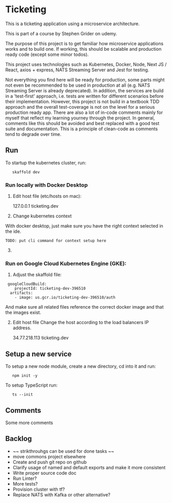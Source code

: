 # Ticketing

This is a ticketing application using a microservice architecture.

This is part of a course by Stephen Grider on udemy.

The purpose of this project is to get familiar how microservice applications works and to build one. If working, this should be scalable and production ready code (except some minor todos).

This project uses technologies such as Kubernetes, Docker, Node, Next JS / React, axios + express, NATS Streaming Server and Jest for testing.

Not everything you find here will be ready for production, some parts might not even be recommended to be used in production at all (e.g. NATS Streaming Server is already deprecated). In addition, the services are build in a 'test-first' approach, i.e. tests are written for different scenarios before their implementation. However, this project is not build in a textbook TDD approach and the overall test-coverage is not on the level for a serious production ready app.
There are also a lot of in-code comments mainly for myself that reflect my learning yourney through the project. In general, comments like this should be avoided and best replaced with a good test suite and documentation. This is a principle of clean-code as comments tend to degrade over time.

## Run

To startup the kubernetes cluster, run:

```
   skaffold dev
```

### Run locally with Docker Desktop

1. Edit host file (etc/hosts on mac):

   127.0.0.1 ticketing.dev

2. Change kubernetes context

With docker desktop, just make sure you have the right context selected in the ide.

```
TODO: put cli command for context setup here
```

3.

### Run on Google Cloud Kubernetes Engine (GKE):

1. Adjust the skaffold file:

```
 googleCloudBuild:
    projectId: ticketing-dev-396510
  artifacts:
    - image: us.gcr.io/ticketing-dev-396510/auth
```

And make sure all related files reference the correct docker image and that the images exist.

2. Edit host file
   Change the host according to the load balancers IP address.

   34.77.218.113 ticketing.dev

## Setup a new service

To setup a new node module, create a new directory, cd into it and run:

```
   npm init -y
```

To setup TypeScript run:

```
   ts --init
```

## Comments

Some more comments

## Backlog

- ~~ strikthrouhgs can be used for done tasks ~~
- move commons project elsewhere
- Create and push git repo on github
- Clarify usage of named and default exports and make it more consistent
- Write proper source code doc
- Run Linter?
- More tests?
- Provision cluster with tf?
- Replace NATS with Kafka or other alternative?
